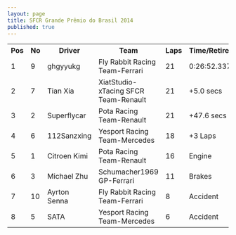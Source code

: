 ```yaml
---
layout: page
title: SFCR Grande Prêmio do Brasil 2014
published: true
---
```


<font size="2">
<table>
  <tr>
    <th>Pos</th>
    <th>No</th>
    <th>Driver</th>
    <th>Team</th>
    <th>Laps</th>
    <th>Time/Retired</th>
    <th>Grid</th>
  </tr>
  <tr>
    <td>1</td>
    <td>9</td>
    <td>ghgyyukg</td>
    <td>Fly Rabbit Racing Team-Ferrari</td>
    <td>21</td>
    <td>0:26:52.337</td>
    <td>1</td>
  </tr>
  <tr>
    <td>2</td>
    <td>7</td>
    <td>Tian Xia</td>
    <td>XiatStudio-xTacing SFCR Team-Renault</td>
    <td>21</td>
    <td>+5.0 secs</td>
    <td>2</td>
  </tr>
  <tr>
    <td>3</td>
    <td>2</td>
    <td>Superflycar</td>
    <td>Pota Racing Team-Renault</td>
    <td>21</td>
    <td>+47.6 secs</td>
    <td>5</td>
  </tr>
  <tr>
    <td>4</td>
    <td>6</td>
    <td>112Sanzxing</td>
    <td>Yesport Racing Team-Mercedes</td>
    <td>18</td>
    <td>+3 Laps</td>
    <td>6</td>
  </tr>
  <tr>
    <td>5</td>
    <td>1</td>
    <td>Citroen Kimi</td>
    <td>Pota Racing Team-Renault</td>
    <td>16</td>
    <td>Engine</td>
    <td>7</td>
  </tr>
  <tr>
    <td>6</td>
    <td>3</td>
    <td>Michael Zhu</td>
    <td>Schumacher1969 GP-Ferrari</td>
    <td>11</td>
    <td>Brakes</td>
    <td>4</td>
  </tr>
  <tr>
    <td>7</td>
    <td>10</td>
    <td>Ayrton Senna</td>
    <td>Fly Rabbit Racing Team-Ferrari</td>
    <td>8</td>
    <td>Accident</td>
    <td>3</td>
  </tr>
  <tr>
    <td>8</td>
    <td>5</td>
    <td>SATA</td>
    <td>Yesport Racing Team-Mercedes</td>
    <td>6</td>
    <td>Accident</td>
    <td>8</td>
  </tr>
</table>
</font>